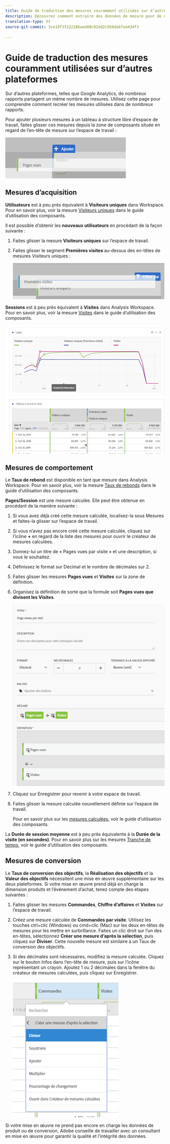 ```yaml
---
title: Guide de traduction des mesures couramment utilisées sur d’autres plateformes
description: Découvrez comment extraire des données de mesure pour de nombreux rapports courants en utilisant une terminologie plus familière aux utilisateurs de Google Analytics.
translation-type: ht
source-git-commit: 3ce18f3f222286aed08c81dd2c958dab7e443df3

---
```



# Guide de traduction des mesures couramment utilisées sur d’autres plateformes

Sur d’autres plateformes, telles que Google Analytics, de nombreux rapports partagent un même nombre de mesures. Utilisez cette page pour comprendre comment recréer les mesures utilisées dans de nombreux rapports.

Pour ajouter plusieurs mesures à un tableau à structure libre d’espace de travail, faites glisser ces mesures depuis la zone de composants située en regard de l’en-tête de mesure sur l’espace de travail :

![Mesure supplémentaire](/help/technotes/ga-to-aa/assets/new_metric.png)

## Mesures d’acquisition

**Utilisateurs** est à peu près équivalent à **Visiteurs uniques** dans Workspace. Pour en savoir plus, voir la mesure [Visiteurs uniques](/help/components/c-variables/c-metrics/metrics-unique-visitors.md) dans le guide d’utilisation des composants.

Il est possible d’obtenir les **nouveaux utilisateurs** en procédant de la façon suivante :

1. Faites glisser la mesure **Visiteurs uniques** sur l’espace de travail.
2. Faites glisser le segment **Premières visites** au-dessus des en-têtes de mesures Visiteurs uniques :

   ![Premières visites](../assets/first_time_visits.png)

**Sessions** est à peu près équivalent à **Visites** dans Analysis Workspace. Pour en savoir plus, voir la mesure [Visites](/help/components/c-variables/c-metrics/metrics-visit.md) dans le guide d’utilisation des composants.

![Mesures d’acquisition](../assets/acquisition_metrics.png)

## Mesures de comportement

Le **Taux de rebond** est disponible en tant que mesure dans Analysis Workspace. Pour en savoir plus, voir la mesure [Taux de rebonds](/help/components/c-variables/c-metrics/metrics-bounce-rate.md) dans le guide d’utilisation des composants.

**Pages/Session** est une mesure calculée. Elle peut être obtenue en procédant de la manière suivante :

1. Si vous avez déjà créé cette mesure calculée, localisez-la sous Mesures et faites-la glisser sur l’espace de travail.
2. Si vous n’avez pas encore créé cette mesure calculée, cliquez sur l’icône **+** en regard de la liste des mesures pour ouvrir le créateur de mesures calculées.
3. Donnez-lui un titre de « Pages vues par visite » et une description, si vous le souhaitez.
4. Définissez le format sur Décimal et le nombre de décimales sur 2.
5. Faites glisser les mesures **Pages vues** et **Visites** sur la zone de définition.
6. Organisez la définition de sorte que la formule soit **Pages vues que divisent les Visites**.

   ![Pages vues par visite](/help/technotes/ga-to-aa/assets/page_views_per_visit.png)

7. Cliquez sur Enregistrer pour revenir à votre espace de travail.
8. Faites glisser la mesure calculée nouvellement définie sur l’espace de travail.

   Pour en savoir plus sur les [mesures calculées](/help/components/c-variables/c-metrics/calculated-metric.md), voir le guide d’utilisation des composants.

La **Durée de session moyenne** est à peu près équivalente à la **Durée de la visite (en secondes)**. Pour en savoir plus sur les mesures [Tranche de temps](/help/components/c-variables/c-metrics/metrics-time-spent.md), voir le guide d’utilisation des composants.

## Mesures de conversion

Le **Taux de conversion des objectifs**, la **Réalisation des objectifs** et la **Valeur des objectifs** nécessitent une mise en œuvre supplémentaire sur les deux plateformes. Si votre mise en œuvre prend déjà en charge la dimension produits et l’événement d’achat, tenez compte des étapes suivantes :

1. Faites glisser les mesures **Commandes**, **Chiffre d’affaires** et **Visites** sur l’espace de travail.
1. Créez une mesure calculée de **Commandes par visite**. Utilisez les touches ctrl+clic (Windows) ou cmd+clic (Mac) sur les deux en-têtes de mesures pour les mettre en surbrillance. Faites un clic droit sur l’un des en-têtes, sélectionnez **Créer une mesure d’après la sélection**, puis cliquez sur **Diviser**. Cette nouvelle mesure est similaire à un Taux de conversion des objectifs.
1. Si des décimales sont nécessaires, modifiez la mesure calculée. Cliquez sur le bouton Infos dans l’en-tête de mesure, puis sur l’icône représentant un crayon. Ajoutez 1 ou 2 décimales dans la fenêtre du créateur de mesures calculées, puis cliquez sur Enregistrer.

   ![Commandes par visite](/help/technotes/ga-to-aa/assets/orders_per_visit.png)

Si votre mise en œuvre ne prend pas encore en charge les données de produit ou de conversion, Adobe conseille de travailler avec un consultant en mise en œuvre pour garantir la qualité et l’intégrité des données.
